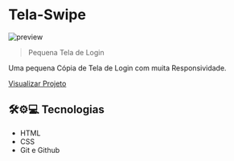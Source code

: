 # Tela-Swipe

![preview](./.github/preview.png)

> Pequena Tela de Login

Uma pequena Cópia de Tela de Login com muita Responsividade.

[Visualizar Projeto](https://cavalcanted12.github.io/Swipe-Tela/)

## 🛠️⚙️💻 Tecnologias

- HTML 
- CSS
- Git e Github